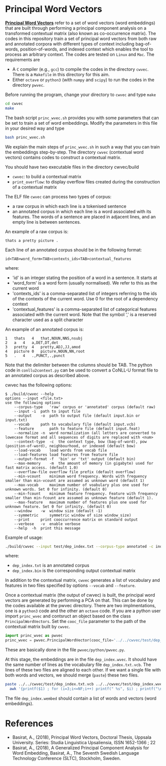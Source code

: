 # Principal Word Vectors

<strong>[Principal Word Vectors](http://urn.kb.se/resolve?urn=urn:nbn:se:uu:diva-353866)</strong> refer to a set of word vectors (word embeddings) that are built through performing a principal component analysis on a transformed contextual matrix (also known as co-occurrence matrix).
The codes in this repository train a set of principal word vectors from both raw and annotated corpora with different types of context including bag-of-words, position-of-words, and indexed context which enables the tool to process an arbitrary context. 
The codes are tested on `Linux` and `Mac`. The requirements are 
  * A `C` compiler (e.g., `gcc`) to compile the codes in the directory `cwvec`. There is a `Makefile` in this directory for this aim. 
  * Either `octave` or `python3` (with `numpy` and `scipy`) to run the codes in the directory `pwvec`. 

Before running the program, change your directory to `cwvec` and type `make`

```bash
cd cwvec
make
```
 The bash script `princ_wvec.sh` provides you with some parameters that can be set to train a set of word embeddings. 
Modify the parameters in this file in your desired way and type

```bash
bash princ_wvec.sh
```

We explain the main steps of `princ_wvec.sh` in such a way that you can train the embeddings step-by-step. 
The directory `cwvec` (contextual word vectors) contains codes to construct a contextual matrix. 

You should have two executable files in the directory cwvec/build
  * `cwvec`: to build a contextual matrix
  * `print_overflow`: to display overflow files created during the construction of a contextual matrix

The ELF file `cwvec` can process two types of corpus:
  * a raw corpus in which each line is a tokenised sentence
  * an annotated corpus in which each line is a word associated with its features. The words of a sentence are placed in adjacent lines, and an empty line is between sentences. 
  
  An example of a raw corpus is:
  ```
  thats a pretty picture .
  ```
  
  Each line of an annotated corpus should be in the following format:
		
  ```
  id<TAB>word_form<TAB>contexts_ids<TAB>contextual_features
  ```
where:
* 'id' is an integer stating the position of a word in a sentence. It starts at 
* 'word_form' is a word form (usually normalised). We refer to this as the current word
* 'contexts_ids' is a comma-separated list of integers referring to the ids of the contexts of the current word. Use 0 for the root of a dependency context
* 'contextual_features' is a comma-separated list of categorical features associated with the current word. Note that the symbol ',' is a reserved character used as a split character 

An example of an annotated corpus is: 
```
1	thats	4	that,NOUN,NNS,nsubj
2	a	4	a,DET,DT,det
3	pretty	4	pretty,ADJ,JJ,amod
4	picture	0	picture,NOUN,NN,root
5	.	4	.,PUNCT,.,punct
```

Note that the delimiter between the columns should be TAB. The python code in `conllu2context.py` can be used to convert a CoNLL-U format file to an annotated corpus as described above.

cwvec has the following options:

```
$ ./build/cwvec --help
options --input <file.txt>
use the following options
    --corpus-type 	'raw' corpus or 'annotated' corpus (default raw)
    --input	-i	path to input file
    --output	-o	path to output file (default input.bin or input.txt)
    --vocab		path to vocabulary file (default input.vcb)
    --feature		path to feature file (default input.feat)
    --normalize	-n	word normalization (all letters are converted to lowecase format and all sequences of digits are replaced with <num>
    --context-type	-c	the context type, bow (bag-of-word), pow (position-of-word), neighbourhood, or indexed (default bow)
    --load-vocab	load words from vocab file
    --load-features	load features from feature file
    --output-format	-f	'bin' or 'txt' output (default bin)
    --max-memory	-m	the amount of memory (in gigabyte) used for fast matrix access. (default 1.0)
    --overflow-file	overflow file prefix (default overflow)
    --min-vcount	minimum word frequency. Words with frequency smaller than min-vcount are assumed as unknown word (default 1)
    --max-vocab		maximum number of voabulary plus one used for unknown words. Set 0 for infinity. (default 0)
    --min-fcount	minimum feature frequency. Feature with frequency smaller than min-fcount are assumed as unknown feature (default 1).
    --max-feature	maximum number of features plus one used for unknown feature. Set 0 for infinity. (default 0)
    --window	-w	window size (default -1)
    --symmetric		symmetric window of size window_size)
    --print		print cooccurrence matrix on standard output
    --verbose	-v	enable verbose
    --help	-h	print this message
  ```
  
  Example of usage:
  ```bash
  ./build/cwvec --input test/dep_index.txt --corpus-type annotated -c indexed -o test/dep_index.bin -v 
  ```
  where:
  * `dep_index.txt` is an annotated corpus
  * `dep_index.bin` is the corresponding output contextual matrix

  In addition to the contextual matrix, `cwvec` generates a list of vocabulary and features in two files specified by options `--vocab` and `--feature`.  
  
  Once a contextual matrix (the output of cwvec) is built, the principal word vectors are generated by performing a PCA on that. This can be done by the codes available at the pwvec directory. There are two implmentations, one is a `python3` code and the other an `octave` code. 
If you are a python user import `princ_wvec` and contsruct an object based on the class `PrincipalWordVectors`. Set the `cooc_file` parameter to the path of the contextual matrix built by `cwvec`. 
  
 ```python
 import princ_wvec as pwvec
 princ_wvec = pwvec.PrincipalWordVector(cooc_file='../../cwvec/test/dep_index.bin', embeddings_file='../../cwvec/test/dep_index.wvec')
 ```

These are basically done in the file `pwvec/python/pwvec.py`.
 
At this stage, the embeddings are in the file `dep_index.wvec`. It should have the same number of lines as the vocabulary file `dep_index.txt.vcb`. The lines of these two files are aligned to each other. If we want a single file with both words and vectors, we should merge (`paste`) these two files. 

```bash
paste ../../cwvec/test/dep_index.txt.vcb ../../cwvec/test/dep_index.wvec |\
  awk '{printf($1) ; for (i=3;i<=NF;i++) printf(" %s", $i) ; printf("\n")}' > ../../cwvec/test/dep_index.wembed
```

The file `dep_index.wembed` should contain a list of words and vectors (word embeddings). 

# References

* Basirat, A., (2018), Principal Word Vectors, Doctoral Thesis, Uppsala University. Series: Studia Linguistica Upsaliensia, ISSN 1652-1366 ; 22
* Basirat, A., (2018), A Generalized Principal Component Analysis for Word Embedding, Basirat, A., The Seventh Swedish Language Technology Conference (SLTC), Stockholm, Sweden.


